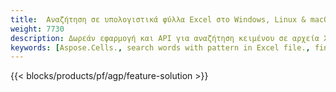 ```yaml
---
title:  Αναζήτηση σε υπολογιστικά φύλλα Excel στο Windows, Linux & macOS
weight: 7730
description: Δωρεάν εφαρμογή και API για αναζήτηση κειμένου σε αρχεία XLS, XLSX και ODS
keywords: [Aspose.Cells., search words with pattern in Excel file., find words with pattern in Excel file., search string with pattern in Excel file., find words with pattern in Excel file., search words in excel file., find words in excel file., search string in excel file., find string in excel file]
---
```

{{< blocks/products/pf/agp/feature-solution >}} 

